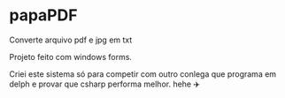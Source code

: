 # papaPDF
Converte arquivo pdf e jpg em txt

Projeto feito com windows forms. 

Criei este sistema só para competir com outro conlega que programa em delph e provar que csharp performa melhor. hehe   ✈️
